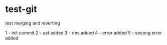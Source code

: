 # test-git
test merging and reverting

1 - init commit
2 - uat added
3 - dev added
4 - error added
5 - secong error added
